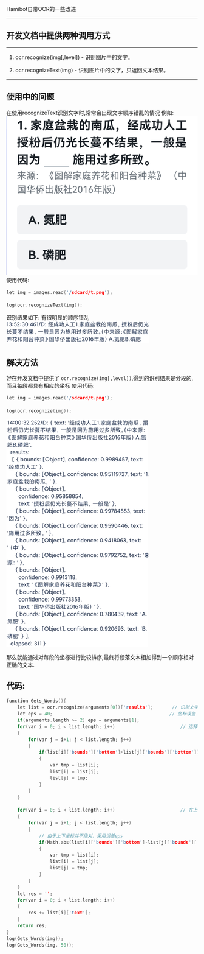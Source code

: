 
 Hamibot自带OCR的一些改进

---


## 开发文档中提供两种调用方式
---

 1.  ocr.recognize(img[,level]) - 识别图片中的文字。

2. ocr.recognizeText(img) - 识别图片中的文字，只返回文本结果。

---

## 使用中的问题
在使用recognizeText识别文字时,常常会出现文字顺序错乱的情况
例如:![请添加图片描述](t.png)
使用代码:

```cpp
let img = images.read('/sdcard/t.png');

log(ocr.recognizeText(img));
```
识别结果如下: 有很明显的顺序错乱
![在这里插入图片描述](0.png)

## 解决方法
好在开发文档中提供了 `ocr.recognize(img[,level])`,得到的识别结果是分段的,而且每段都具有相应的坐标
使用代码:

```cpp
let img = images.read('/sdcard/t.png');

log(ocr.recognize(img));
```

![在这里插入图片描述](1.png)

那么就能通过对每段的坐标进行比较排序,最终将段落文本相加得到一个顺序相对正确的文本.

## 代码:

```cpp
function Gets_Words(){
    let list = ocr.recognize(arguments[0])['results'];       // 识别文字，并得到results
 	let eps = 40;                                           // 坐标误差
  	if(arguments.length >= 2) eps = arguments[1];
    for(var i = 0; i < list.length; i++)                        // 选择排序对上下排序,复杂度O(N²)但一般list的长度较短只需几十次运算
    {
        for(var j = i+1; j < list.length; j++)
        {
            if(list[i]['bounds']['bottom']>list[j]['bounds']['bottom'])
            {
                var tmp = list[i];
                list[i] = list[j];
                list[j] = tmp;
            }
        }
    }

    for(var i = 0; i < list.length; i++)                        // 在上下排序完成后，进行左右排序
    {
        for(var j = i+1; j < list.length; j++)
        {
            // 由于上下坐标并不绝对，采用误差eps
            if(Math.abs(list[i]['bounds']['bottom']-list[j]['bounds']['bottom']) < eps && list[i]['bounds']['left'] > list[j]['bounds']['left'])
            {
                var tmp = list[i];
                list[i] = list[j];
                list[j] = tmp;
            }
        }
    }
    let res = '';
    for(var i = 0; i < list.length; i++)
    {
        res += list[i]['text'];
    }
    return res;
}
log(Gets_Words(img));
log(Gets_Words(img, 50));

```

